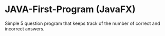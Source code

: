# JAVA-First-Program (JavaFX)
Simple 5 question program that keeps track of the number of correct and incorrect answers.

